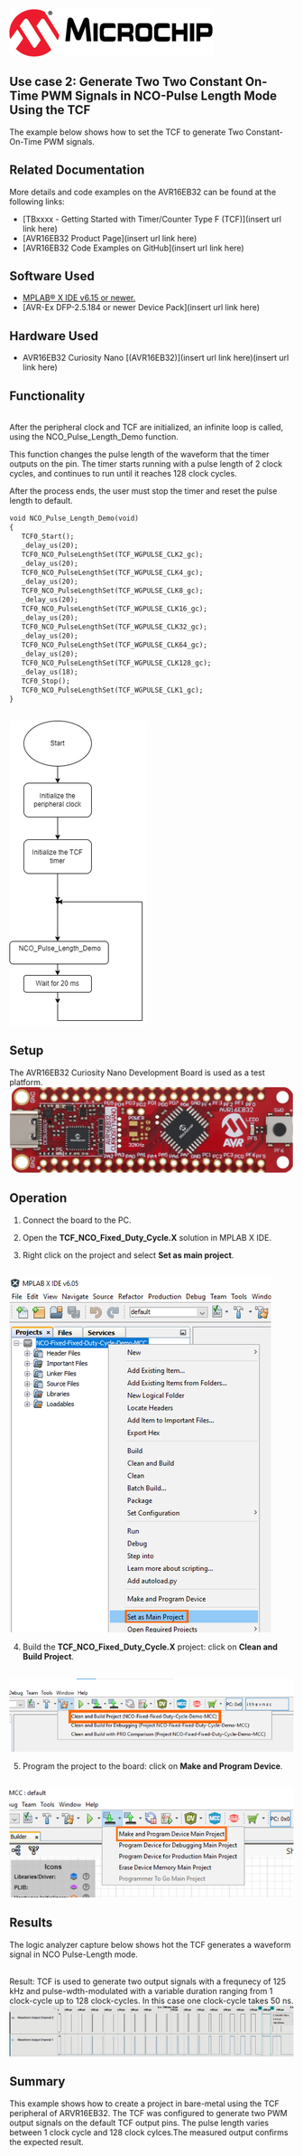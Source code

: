 [![MCHP](../images/microchip.png)](https://www.microchip.com)

## Use case 2: Generate Two Two Constant On-Time PWM Signals in NCO-Pulse Length Mode Using the TCF

The example below shows how to set the TCF to generate Two Constant-On-Time PWM signals.

## Related Documentation
More details and code examples on the AVR16EB32 can be found at the following links:
- [TBxxxx - Getting Started with Timer/Counter Type F (TCF)](insert url link here)
- [AVR16EB32 Product Page](insert url link here)
- [AVR16EB32 Code Examples on GitHub](insert url link here)

## Software Used
- [MPLAB® X IDE v6.15 or newer.](https://www.microchip.com/en-us/tools-resources/develop/mplab-x-ide)
- [AVR-Ex DFP-2.5.184 or newer Device Pack](insert url link here)

## Hardware Used
- AVR16EB32 Curiosity Nano [(AVR16EB32)](insert url link here)(insert url link here)


## Functionality
<br>After the peripheral clock and TCF are initialized, an infinite loop is called, using the NCO_Pulse_Length_Demo function.

This function changes the pulse length of the waveform that the timer outputs on the pin. The timer starts running with a pulse length of 2 clock cycles, and continues to run until it reaches 128 clock cycles.

After the process ends, the user must stop the timer and reset the pulse length to default.

```
void NCO_Pulse_Length_Demo(void)
{
   TCF0_Start(); 
   _delay_us(20);
   TCF0_NCO_PulseLengthSet(TCF_WGPULSE_CLK2_gc);
   _delay_us(20);
   TCF0_NCO_PulseLengthSet(TCF_WGPULSE_CLK4_gc);
   _delay_us(20);
   TCF0_NCO_PulseLengthSet(TCF_WGPULSE_CLK8_gc);
   _delay_us(20);
   TCF0_NCO_PulseLengthSet(TCF_WGPULSE_CLK16_gc);
   _delay_us(20);
   TCF0_NCO_PulseLengthSet(TCF_WGPULSE_CLK32_gc);
   _delay_us(20);
   TCF0_NCO_PulseLengthSet(TCF_WGPULSE_CLK64_gc);
   _delay_us(20);
   TCF0_NCO_PulseLengthSet(TCF_WGPULSE_CLK128_gc);
   _delay_us(18);
   TCF0_Stop();
   TCF0_NCO_PulseLengthSet(TCF_WGPULSE_CLK1_gc);
}

```
<br><img src="../images/ncoPlFlowchart.png">

## Setup
The AVR16EB32 Curiosity Nano Development Board is used as a test platform.
<br><img src="../images/AVR16EB32_Cnano_Board.png">

## Operation
 1. Connect the board to the PC.

 2. Open the  **TCF_NCO_Fixed_Duty_Cycle.X** solution in MPLAB X IDE.

 3. Right click on the project and select **Set as main project**.

<br><img src="../images/setAsMain.png">

 4. Build the  **TCF_NCO_Fixed_Duty_Cycle.X**  project: click on **Clean and Build Project**.

<br><img src="../images/cleanAndBuild.png">

 5. Program the project to the board: click on **Make and Program Device**.

<br><img src="../images/flashProject.png">


## Results

The logic analyzer capture below shows hot the TCF generates a waveform signal in NCO Pulse-Length mode.

<br>Result: TCF is used to generate two output signals with a frequnecy of 125 kHz and pulse-wdth-modulated with a variable duration ranging from 1 clock-cycle up to 128 clock-cycles.
In this case one clock-cycle takes 50 ns.
<br><img src="../images/ncoPlResult.png">


## Summary

This example shows how to create a project in bare-metal using the TCF peripheral of ARVR16EB32. The TCF was configured to generate two PWM output signals on the default TCF output pins. The pulse length varies between 1 clock cycle and 128 clock cylces.The measured output confirms the expected result.